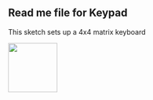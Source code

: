 ## Read me file for Keypad

This sketch sets up a 4x4 matrix keyboard

<img src="http://www.learningaboutelectronics.com/images/4x4-matrix-keypad-pinout.png" width="100" />
